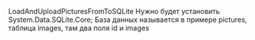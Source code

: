 LoadAndUploadPicturesFromToSQLite
Нужно будет установить System.Data.SQLite.Core;
База данных называется в примере pictures, таблица images, там два поля id и images
